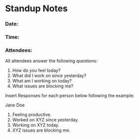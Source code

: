 # Standup Notes

### Date:

### Time:

### Attendees:

All attendees answer the following questions:
1. How do you feel today?
2. What did I work on since yesterday?
3. What am I working on today?
4. What issues are blocking me?

Insert Responses for each person below following the example:

Jane Doe

1. Feeling productive.
2. Worked on XYZ since yesterday.
3. Working on XYZ today.
4. XYZ issues are blocking me.


